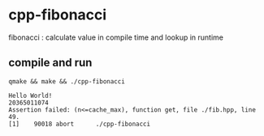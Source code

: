 cpp-fibonacci
=============

fibonacci : calculate value in compile time and lookup in runtime

compile and run
---------------
`qmake && make && ./cpp-fibonacci`

	Hello World!
	20365011074
	Assertion failed: (n<=cache_max), function get, file ./fib.hpp, line 49.
	[1]    90018 abort      ./cpp-fibonacci
